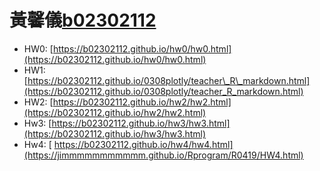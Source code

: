 # 黃馨儀[b02302112](mailto:b02302112@ntu.edu.tw)

* HW0: [https://b02302112.github.io/hw0/hw0.html](https://b02302112.github.io/hw0/hw0.html)
* HW1: [https://b02302112.github.io/0308plotly/teacher\_R\_markdown.html](https://b02302112.github.io/0308plotly/teacher_R_markdown.html)
* HW2: [https://b02302112.github.io/hw2/hw2.html](https://b02302112.github.io/hw2/hw2.html)
* Hw3: [https://b02302112.github.io/hw3/hw3.html](https://b02302112.github.io/hw3/hw3.html)
* Hw4: [ https://b02302112.github.io/hw4/hw4.html](https://jimmmmmmmmmmm.github.io/Rprogram/R0419/HW4.html)




